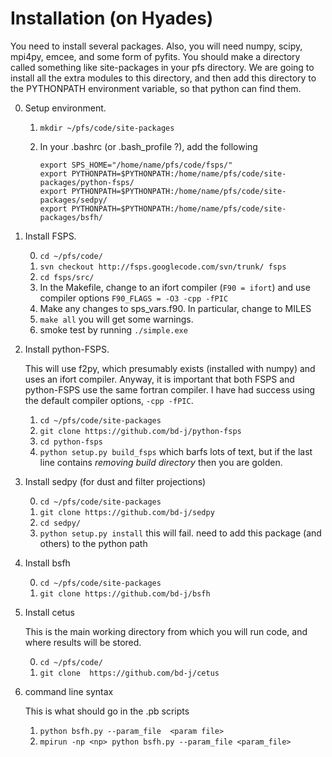 Installation (on Hyades)
=====

You need to install several packages.  Also, you will need numpy,
scipy, mpi4py, emcee, and some form of pyfits.  You should make a
directory called something like site-packages in your pfs directory.  We
are going to install all the extra modules to this directory, and then add this
directory to the PYTHONPATH environment variable, so that python can
find them.


0. Setup environment.
    1. `mkdir ~/pfs/code/site-packages`
    2.  In your .bashrc (or .bash_profile ?), add the following

	     ```
		 export SPS_HOME="/home/name/pfs/code/fsps/"
		 export PYTHONPATH=$PYTHONPATH:/home/name/pfs/code/site-packages/python-fsps/
		 export PYTHONPATH=$PYTHONPATH:/home/name/pfs/code/site-packages/sedpy/
		 export PYTHONPATH=$PYTHONPATH:/home/name/pfs/code/site-packages/bsfh/
		 ```

1. Install FSPS. 

	0. `cd ~/pfs/code/`
    1. `svn checkout http://fsps.googlecode.com/svn/trunk/ fsps`
    2. `cd fsps/src/`
    3. In the Makefile, change to an ifort compiler (``F90 = ifort``) and use compiler options ``F90_FLAGS = -O3 -cpp -fPIC``
    4. Make any changes to sps_vars.f90.  In particular, change to MILES
    5. `make all`  you will get some warnings.
    6. smoke test by running `./simple.exe`

3. Install python-FSPS.

    This will use f2py, which presumably exists (installed with numpy)
    and uses an ifort compiler.  Anyway, it is important that both
    FSPS and python-FSPS use the same fortran compiler.  I have had
    success using the default compiler options, `-cpp -fPIC`.

	1. `cd ~/pfs/code/site-packages`
    2. `git clone https://github.com/bd-j/python-fsps`
    3. `cd python-fsps`
    4. `python setup.py build_fsps` which barfs lots of text, but if the last line contains *removing build directory* then you are golden.

4. Install sedpy 
    (for dust and filter projections)

	0. `cd ~/pfs/code/site-packages`
    1. `git clone https://github.com/bd-j/sedpy`
    2. `cd sedpy/`
    3. `python setup.py install` this will fail.  need to add this package (and others) to the python path

5. Install bsfh

	0. `cd ~/pfs/code/site-packages`
    1. ``git clone https://github.com/bd-j/bsfh``

6. Install cetus

	This is the main working directory from which you will run code,
    and where results will be stored.
	
    0. `cd ~/pfs/code/`
    1. `git clone  https://github.com/bd-j/cetus`

7. command line syntax

	This is what should go in the .pb scripts
	
    1. `python bsfh.py --param_file  <param file>`
    2. `mpirun -np <np> python bsfh.py --param_file <param_file>`
